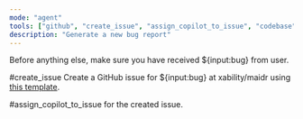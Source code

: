```yaml
---
mode: "agent"
tools: ["github", "create_issue", "assign_copilot_to_issue", "codebase"]
description: "Generate a new bug report"
---
```


Before anything else, make sure you have received ${input:bug} from user.

#create_issue Create a GitHub issue for ${input:bug} at xability/maidr using [this template](../ISSUE_TEMPLATE/bug_report.md).

#assign_copilot_to_issue for the created issue.
